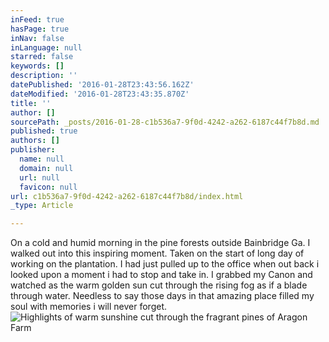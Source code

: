 ```yaml
---
inFeed: true
hasPage: true
inNav: false
inLanguage: null
starred: false
keywords: []
description: ''
datePublished: '2016-01-28T23:43:56.162Z'
dateModified: '2016-01-28T23:43:35.870Z'
title: ''
author: []
sourcePath: _posts/2016-01-28-c1b536a7-9f0d-4242-a262-6187c44f7b8d.md
published: true
authors: []
publisher:
  name: null
  domain: null
  url: null
  favicon: null
url: c1b536a7-9f0d-4242-a262-6187c44f7b8d/index.html
_type: Article

---
```

On a cold and humid morning in the pine forests outside Bainbridge Ga. I walked out into this inspiring moment.  Taken on the start of  long day of working on the plantation.  I had just pulled up to the office when out back i looked upon a moment i had to stop and take in.  I grabbed my Canon and watched as the warm golden sun cut through the rising fog as if a blade through water.   Needless to say those days in that amazing place filled my soul with memories i will never forget.
![Highlights of warm sunshine cut through the fragrant pines of Aragon Farm](https://s3-us-west-2.amazonaws.com/the-grid-img/p/b7545fa7b94b4a3c07fefff6a608281cd3a9b07c.jpg)